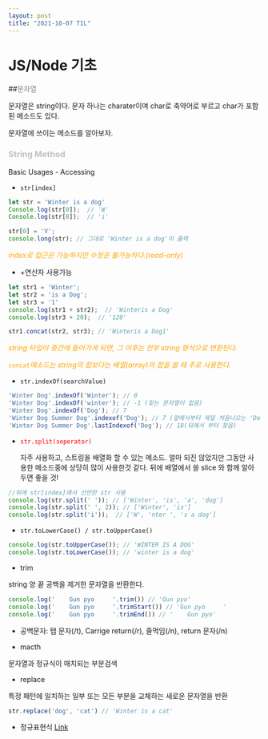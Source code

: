```yaml
---
layout: post
title: "2021-10-07 TIL"
---
```


# JS/Node 기초

##<span style="color:gray">문자열</span>

문자열은 string이다. 문자 하나는 charater이며 char로 축약어로 부르고 char가 포함된 메소드도 있다.

문자열에 쓰이는 메소드를 알아보자. 

### <span style="color:silver">String Method</span>

Basic Usages - Accessing 

- <code>str[index]</code>

```js
let str = 'Winter is a dog'
Console.log(str[0]);  // 'W'
Console.log(str[8]);  // 'i'

str[0] = 'V';
console.long(str); // 그대로 'Winter is a dog'이 출력
```

<span style ="color:orange">*index로 접근은 가능하지만 수정은 불가능하다.(read-only)*</span>

- +연산자 사용가능

```js
let str1 = 'Winter';
let str2 = 'is a Dog';
let str3 = '1'
console.log(str1 + str2);  // 'Winteris a Dog'
console.log(str3 + 20);  // '120'

str1.concat(str2, str3); // 'Winteris a Dog1'
```

<span style ="color:orange">*string 타입이 중간에 들어가게 되면, 그 이후는 전부 string 형식으로 변환된다.*</span>

<span style ="color:orange">*<code>concat</code>메소드는 string의 합보다는 배열(array)의 합을 쓸 때 주로 사용한다.*</span>

- <code>str.indexOf(searchValue)</code>

```js
'Winter Dog'.indexOf('Winter'); // 0
'Winter Dog'.indexOf('winter'); // -1 (찾는 문자열이 없음)
'Winter Dog'.indexOf('Dog'); // 7
'Winter Dog Summer Dog'.indexof('Dog'); // 7 (앞에서부터 제일 처음나오는 'Dog'를 찾음)
'Winter Dog Summer Dog'.lastIndexof('Dog'); // 18(뒤에서 부터 찾음)
```

- <span style="color:red"><code>str.split(seperator)</code></span>

  자주 사용하고, 스트링을 배열화 할 수 있는 메소드. 얼마 되진 않았지만 그동안 사용한 메소드중에 상당히 많이 사용한것 같다. 뒤에 배열에서 쓸 slice 와 함께 알아두면 좋을 것!

```js
//위에 str[index]에서 선언한 str 사용
console.log(str.split(' ')); // ['Winter', 'is', 'a', 'dog']
console.log(str.split(' ', 2)); // ['Winter', 'is']
console.log(str.split('i'));  // ['W', 'nter ', 's a dog']
```

- <code>str.toLowerCase() / str.toUpperCase()</code>

```js
console.log(str.toUpperCase()); // 'WINTER IS A DOG'
console.log(str.toLowerCase()); // 'winter is a dog'
```

- trim

string 양 끝 공백을 제거한 문자열을 반환한다.

```js
console.log('    Gun pyo     '.trim()) // 'Gun pyo'
console.log('    Gun pyo     '.trimStart()) // 'Gun pyo     '
console.log('    Gun pyo     '.trimEnd()) // '    Gun pyo'
```

- 공백문자: 탭 문자(/t), Carrige return(/r), 줄먹임(/n), return 문자(/n)

- macth

문자열과 정규식이 매치되는 부분검색

- replace

특정 패턴에 일치하는 일부 또는 모든 부분을 교체하는 새로운 문자열을 반환

```js
str.replace('dog', 'cat') // 'Winter is a cat'
```

- 정규표현식  [Link](https://developer.mozilla.org/ko/docs/Web/JavaScript/Guide/Regular_Expressions)